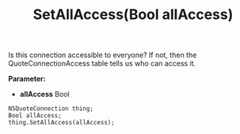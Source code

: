﻿---
uid: crmscript_ref_NSQuoteConnection_SetAllAccess
title: SetAllAccess(Bool allAccess)
intellisense: NSQuoteConnection.SetAllAccess
keywords: NSQuoteConnection, GetAllAccess
so.topic: reference
---

Is this connection accessible to everyone?  If not, then the QuoteConnectionAccess table tells us who can access it.

**Parameter:** 
 - **allAccess** Bool

```crmscript
NSQuoteConnection thing;
Bool allAccess;
thing.SetAllAccess(allAccess);
```

